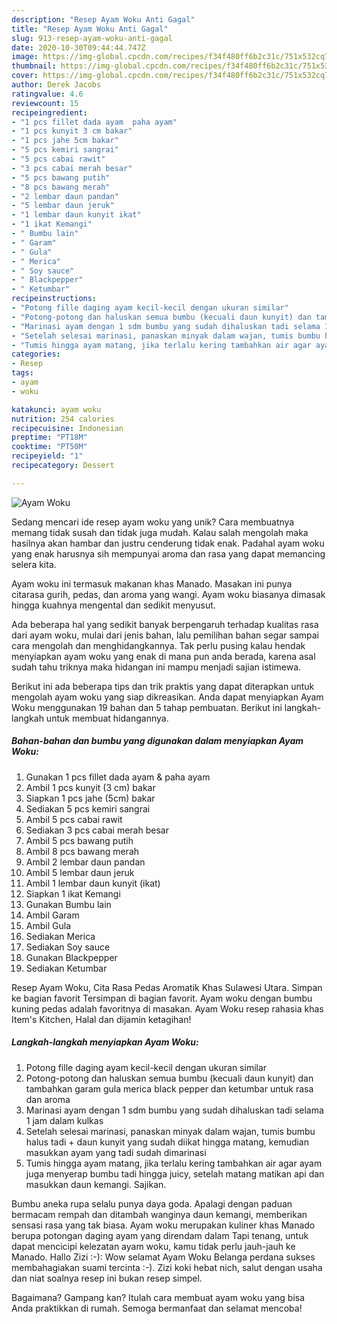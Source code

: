 ```yaml
---
description: "Resep Ayam Woku Anti Gagal"
title: "Resep Ayam Woku Anti Gagal"
slug: 913-resep-ayam-woku-anti-gagal
date: 2020-10-30T09:44:44.747Z
image: https://img-global.cpcdn.com/recipes/f34f480ff6b2c31c/751x532cq70/ayam-woku-foto-resep-utama.jpg
thumbnail: https://img-global.cpcdn.com/recipes/f34f480ff6b2c31c/751x532cq70/ayam-woku-foto-resep-utama.jpg
cover: https://img-global.cpcdn.com/recipes/f34f480ff6b2c31c/751x532cq70/ayam-woku-foto-resep-utama.jpg
author: Derek Jacobs
ratingvalue: 4.6
reviewcount: 15
recipeingredient:
- "1 pcs fillet dada ayam  paha ayam"
- "1 pcs kunyit 3 cm bakar"
- "1 pcs jahe 5cm bakar"
- "5 pcs kemiri sangrai"
- "5 pcs cabai rawit"
- "3 pcs cabai merah besar"
- "5 pcs bawang putih"
- "8 pcs bawang merah"
- "2 lembar daun pandan"
- "5 lembar daun jeruk"
- "1 lembar daun kunyit ikat"
- "1 ikat Kemangi"
- " Bumbu lain"
- " Garam"
- " Gula"
- " Merica"
- " Soy sauce"
- " Blackpepper"
- " Ketumbar"
recipeinstructions:
- "Potong fille daging ayam kecil-kecil dengan ukuran similar"
- "Potong-potong dan haluskan semua bumbu (kecuali daun kunyit) dan tambahkan garam gula merica black pepper dan ketumbar untuk rasa dan aroma"
- "Marinasi ayam dengan 1 sdm bumbu yang sudah dihaluskan tadi selama 1 jam dalam kulkas"
- "Setelah selesai marinasi, panaskan minyak dalam wajan, tumis bumbu halus tadi + daun kunyit yang sudah diikat hingga matang, kemudian masukkan ayam yang tadi sudah dimarinasi"
- "Tumis hingga ayam matang, jika terlalu kering tambahkan air agar ayam juga menyerap bumbu tadi hingga juicy, setelah matang matikan api dan masukkan daun kemangi. Sajikan."
categories:
- Resep
tags:
- ayam
- woku

katakunci: ayam woku 
nutrition: 254 calories
recipecuisine: Indonesian
preptime: "PT18M"
cooktime: "PT50M"
recipeyield: "1"
recipecategory: Dessert

---
```



![Ayam Woku](https://img-global.cpcdn.com/recipes/f34f480ff6b2c31c/751x532cq70/ayam-woku-foto-resep-utama.jpg)

Sedang mencari ide resep ayam woku yang unik? Cara membuatnya memang tidak susah dan tidak juga mudah. Kalau salah mengolah maka hasilnya akan hambar dan justru cenderung tidak enak. Padahal ayam woku yang enak harusnya sih mempunyai aroma dan rasa yang dapat memancing selera kita.

Ayam woku ini termasuk makanan khas Manado. Masakan ini punya citarasa gurih, pedas, dan aroma yang wangi. Ayam woku biasanya dimasak hingga kuahnya mengental dan sedikit menyusut.

Ada beberapa hal yang sedikit banyak berpengaruh terhadap kualitas rasa dari ayam woku, mulai dari jenis bahan, lalu pemilihan bahan segar sampai cara mengolah dan menghidangkannya. Tak perlu pusing kalau hendak menyiapkan ayam woku yang enak di mana pun anda berada, karena asal sudah tahu triknya maka hidangan ini mampu menjadi sajian istimewa.


Berikut ini ada beberapa tips dan trik praktis yang dapat diterapkan untuk mengolah ayam woku yang siap dikreasikan. Anda dapat menyiapkan Ayam Woku menggunakan 19 bahan dan 5 tahap pembuatan. Berikut ini langkah-langkah untuk membuat hidangannya.

<!--inarticleads1-->

##### Bahan-bahan dan bumbu yang digunakan dalam menyiapkan Ayam Woku:

1. Gunakan 1 pcs fillet dada ayam &amp; paha ayam
1. Ambil 1 pcs kunyit (3 cm) bakar
1. Siapkan 1 pcs jahe (5cm) bakar
1. Sediakan 5 pcs kemiri sangrai
1. Ambil 5 pcs cabai rawit
1. Sediakan 3 pcs cabai merah besar
1. Ambil 5 pcs bawang putih
1. Ambil 8 pcs bawang merah
1. Ambil 2 lembar daun pandan
1. Ambil 5 lembar daun jeruk
1. Ambil 1 lembar daun kunyit (ikat)
1. Siapkan 1 ikat Kemangi
1. Gunakan  Bumbu lain
1. Ambil  Garam
1. Ambil  Gula
1. Sediakan  Merica
1. Sediakan  Soy sauce
1. Gunakan  Blackpepper
1. Sediakan  Ketumbar


Resep Ayam Woku, Cita Rasa Pedas Aromatik Khas Sulawesi Utara. Simpan ke bagian favorit Tersimpan di bagian favorit. Ayam woku dengan bumbu kuning pedas adalah favoritnya di masakan. Ayam Woku resep rahasia khas Item&#39;s Kitchen, Halal dan dijamin ketagihan! 

<!--inarticleads2-->

##### Langkah-langkah menyiapkan Ayam Woku:

1. Potong fille daging ayam kecil-kecil dengan ukuran similar
1. Potong-potong dan haluskan semua bumbu (kecuali daun kunyit) dan tambahkan garam gula merica black pepper dan ketumbar untuk rasa dan aroma
1. Marinasi ayam dengan 1 sdm bumbu yang sudah dihaluskan tadi selama 1 jam dalam kulkas
1. Setelah selesai marinasi, panaskan minyak dalam wajan, tumis bumbu halus tadi + daun kunyit yang sudah diikat hingga matang, kemudian masukkan ayam yang tadi sudah dimarinasi
1. Tumis hingga ayam matang, jika terlalu kering tambahkan air agar ayam juga menyerap bumbu tadi hingga juicy, setelah matang matikan api dan masukkan daun kemangi. Sajikan.


Bumbu aneka rupa selalu punya daya goda. Apalagi dengan paduan bermacam rempah dan ditambah wanginya daun kemangi, memberikan sensasi rasa yang tak biasa. Ayam woku merupakan kuliner khas Manado berupa potongan daging ayam yang direndam dalam Tapi tenang, untuk dapat mencicipi kelezatan ayam woku, kamu tidak perlu jauh-jauh ke Manado. Hallo Zizi :-): Wow selamat Ayam Woku Belanga perdana sukses membahagiakan suami tercinta :-). Zizi koki hebat nich, salut dengan usaha dan niat soalnya resep ini bukan resep simpel. 

Bagaimana? Gampang kan? Itulah cara membuat ayam woku yang bisa Anda praktikkan di rumah. Semoga bermanfaat dan selamat mencoba!
